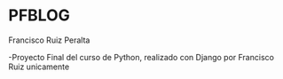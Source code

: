 # PFBLOG
Francisco Ruiz Peralta

-Proyecto Final del curso de Python, realizado con Django por Francisco Ruiz unicamente

